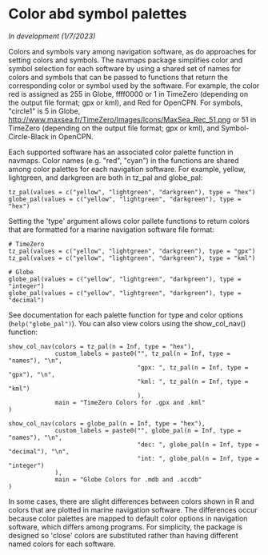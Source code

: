 # Color abd symbol palettes

*In development (1/7/2023)*

Colors and symbols vary among navigation software, as do approaches for setting colors and symbols. The navmaps package simplifies color and symbol selection for each software by using a shared set of names for colors and symbols that can be passed to functions that return the corresponding color or symbol used by the software. For example, the color red is assigned as 255 in Globe, ffff0000 or 1 in TimeZero (depending on the output file format; gpx or kml), and Red for OpenCPN. For symbols, "circle1" is 5 in Globe, http://www.maxsea.fr/TimeZero/Images/Icons/MaxSea_Rec_51.png or 51 in TimeZero (depending on the output file format; gpx or kml), and Symbol-Circle-Black in OpenCPN.

Each supported software has an associated color palette function in navmaps. Color names (e.g. "red", "cyan") in the functions are shared among color palettes for each navigation software. For example, yellow, lightgreen, and darkgreen are both in tz_pal and globe_pal:

```
tz_pal(values = c("yellow", "lightgreen", "darkgreen"), type = "hex")
globe_pal(values = c("yellow", "lightgreen", "darkgreen"), type = "hex")
```

Setting the 'type' argument allows color pallete functions to return colors that are formatted for a marine navigation software file format:

```
# TimeZero
tz_pal(values = c("yellow", "lightgreen", "darkgreen"), type = "gpx")
tz_pal(values = c("yellow", "lightgreen", "darkgreen"), type = "kml")

# Globe
globe_pal(values = c("yellow", "lightgreen", "darkgreen"), type = "integer")
globe_pal(values = c("yellow", "lightgreen", "darkgreen"), type = "decimal")
```

See documentation for each palette function for type and color options (`help("globe_pal")`). You can also view colors using the show_col_nav() function:

```
show_col_nav(colors = tz_pal(n = Inf, type = "hex"),
             custom_labels = paste0("", tz_pal(n = Inf, type = "names"), "\n",
                                    "gpx: ", tz_pal(n = Inf, type = "gpx"), "\n",
                                    "kml: ", tz_pal(n = Inf, type = "kml")
                                    ),
             main = "TimeZero Colors for .gpx and .kml"
)

show_col_nav(colors = globe_pal(n = Inf, type = "hex"),
             custom_labels = paste0("", globe_pal(n = Inf, type = "names"), "\n",
                                    "dec: ", globe_pal(n = Inf, type = "decimal"), "\n",
                                    "int: ", globe_pal(n = Inf, type = "integer")
             ),
             main = "Globe Colors for .mdb and .accdb"
)
```

In some cases, there are slight differences between colors shown in R and colors that are plotted in marine navigation software. The differences occur because color palettes are mapped to default color options in navigation software, which differs among programs. For simplicity, the package is designed so 'close' colors are substituted rather than having different named colors for each software.